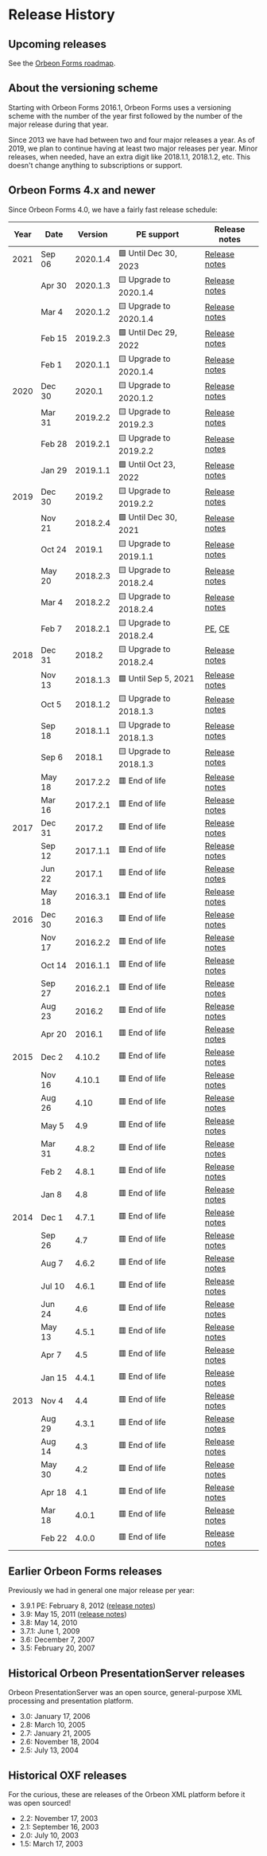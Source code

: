 # Release History

## Upcoming releases

See the [Orbeon Forms roadmap](roadmap.md).

## About the versioning scheme

Starting with Orbeon Forms 2016.1, Orbeon Forms uses a versioning scheme with the number of the year first followed by the number of the major release during that year.

Since 2013 we have had between two and four major releases a year. As of 2019, we plan to continue having at least two major releases per year. Minor releases, when needed, have an extra digit like 2018.1.1, 2018.1.2, etc. This doesn't change anything to subscriptions or support.

## Orbeon Forms 4.x and newer

Since Orbeon Forms 4.0, we have a fairly fast release schedule:

| Year | Date   | Version  | PE support             | Release notes                                                                       |
|------|--------|----------|------------------------|-------------------------------------------------------------------------------------|
| 2021 | Sep 06 | 2020.1.4 | 🟩 Until Dec 30, 2023  | [Release notes](/release-notes/orbeon-forms-2020.1.4.md)                            | 
|      | Apr 30 | 2020.1.3 | 🟨 Upgrade to 2020.1.4 | [Release notes](/release-notes/orbeon-forms-2020.1.3.md)                            | 
|      | Mar 4  | 2020.1.2 | 🟨 Upgrade to 2020.1.4 | [Release notes](/release-notes/orbeon-forms-2020.1.2.md)                            | 
|      | Feb 15 | 2019.2.3 | 🟩 Until Dec 29, 2022  | [Release notes](/release-notes/orbeon-forms-2019.2.3.md)                            | 
|      | Feb 1  | 2020.1.1 | 🟨 Upgrade to 2020.1.4 | [Release notes](/release-notes/orbeon-forms-2020.1.1.md)                            | 
| 2020 | Dec 30 | 2020.1   | 🟨 Upgrade to 2020.1.2 | [Release notes](/release-notes/orbeon-forms-2020.1.md)                              | 
|      | Mar 31 | 2019.2.2 | 🟨 Upgrade to 2019.2.3 | [Release notes](/release-notes/orbeon-forms-2019.2.2.md)                            | 
|      | Feb 28 | 2019.2.1 | 🟨 Upgrade to 2019.2.2 | [Release notes](/release-notes/orbeon-forms-2019.2.1.md)                            |
|      | Jan 29 | 2019.1.1 | 🟩 Until Oct 23, 2022  | [Release notes](/release-notes/orbeon-forms-2019.1.1.md)                            |
| 2019 | Dec 30 | 2019.2   | 🟨 Upgrade to 2019.2.2 | [Release notes](/release-notes/orbeon-forms-2019.2.md)                              |
|      | Nov 21 | 2018.2.4 | 🟩 Until Dec 30, 2021  | [Release notes](/release-notes/orbeon-forms-2018.2.4.md)                            |
|      | Oct 24 | 2019.1   | 🟨 Upgrade to 2019.1.1 | [Release notes](/release-notes/orbeon-forms-2019.1.md)                              |
|      | May 20 | 2018.2.3 | 🟨 Upgrade to 2018.2.4 | [Release notes](https://blog.orbeon.com/2019/05/orbeon-forms-201823-pe.html)        |
|      | Mar 4  | 2018.2.2 | 🟨 Upgrade to 2018.2.4 | [Release notes](https://blog.orbeon.com/2019/03/orbeon-forms-201822-pe.html)        |
|      | Feb 7  | 2018.2.1 | 🟨 Upgrade to 2018.2.4 | [PE](https://blog.orbeon.com/2019/02/orbeon-forms-201821-pe.html), [CE](https://blog.orbeon.com/2019/02/orbeon-forms-201821-ce.html) |
| 2018 | Dec 31 | 2018.2   | 🟨 Upgrade to 2018.2.4 | [Release notes](https://blog.orbeon.com/2018/12/orbeon-forms-20182.html)            |
|      | Nov 13 | 2018.1.3 | 🟩 Until Sep 5, 2021   | [Release notes](https://blog.orbeon.com/2018/11/orbeon-forms-201813-pe.html)        |
|      | Oct 5  | 2018.1.2 | 🟨 Upgrade to 2018.1.3 | [Release notes](https://blog.orbeon.com/2018/10/orbeon-forms-201812-pe.html)        |
|      | Sep 18 | 2018.1.1 | 🟨 Upgrade to 2018.1.3 | [Release notes](https://blog.orbeon.com/2018/09/orbeon-forms-201811-pe-and-ce.html) |
|      | Sep 6  | 2018.1   | 🟨 Upgrade to 2018.1.3 | [Release notes](https://blog.orbeon.com/2018/09/orbeon-forms-20181.html)            |
|      | May 18 | 2017.2.2 | 🟥 End of life         | [Release notes](https://blog.orbeon.com/2018/05/orbeon-forms-201722-pe.html)        |
|      | Mar 16 | 2017.2.1 | 🟥 End of life         | [Release notes](https://blog.orbeon.com/2018/03/orbeon-forms-201721-pe.html)        |
| 2017 | Dec 31 | 2017.2   | 🟥 End of life         | [Release notes](https://blog.orbeon.com/2017/12/orbeon-forms-20172.html)            |
|      | Sep 12 | 2017.1.1 | 🟥 End of life         | [Release notes](https://blog.orbeon.com/2017/09/orbeon-forms-201711-pe.html)        |
|      | Jun 22 | 2017.1   | 🟥 End of life         | [Release notes](https://blog.orbeon.com/2017/06/orbeon-forms-20171.html)            |
|      | May 18 | 2016.3.1 | 🟥 End of life         | [Release notes](https://blog.orbeon.com/2017/05/orbeon-forms-201631.html)           |
| 2016 | Dec 30 | 2016.3   | 🟥 End of life         | [Release notes](https://blog.orbeon.com/2016/12/orbeon-forms-20163.html)            |
|      | Nov 17 | 2016.2.2 | 🟥 End of life         | [Release notes](https://blog.orbeon.com/2016/12/orbeon-forms-20163.html)            |
|      | Oct 14 | 2016.1.1 | 🟥 End of life         | [Release notes](https://blog.orbeon.com/2016/10/orbeon-forms-201611-pe.html)        |
|      | Sep 27 | 2016.2.1 | 🟥 End of life         | [Release notes](https://blog.orbeon.com/2016/09/orbeon-forms-201621.html)           |
|      | Aug 23 | 2016.2   | 🟥 End of life         | [Release notes](https://blog.orbeon.com/2016/08/orbeon-forms-20162.html)            |
|      | Apr 20 | 2016.1   | 🟥 End of life         | [Release notes](https://blog.orbeon.com/2016/04/orbeon-forms-20161.html)            |
| 2015 | Dec 2  | 4.10.2   | 🟥 End of life         | [Release notes](https://blog.orbeon.com/2015/12/orbeon-forms-4102.html)             |
|      | Nov 16 | 4.10.1   | 🟥 End of life         | [Release notes](https://blog.orbeon.com/2015/11/orbeon-forms-4101.html)             |
|      | Aug 26 | 4.10     | 🟥 End of life         | [Release notes](https://blog.orbeon.com/2015/08/orbeon-forms-410.html)              |
|      | May 5  | 4.9      | 🟥 End of life         | [Release notes](https://blog.orbeon.com/2015/05/orbeon-forms-49.html)               |
|      | Mar 31 | 4.8.2    | 🟥 End of life         | [Release notes](https://blog.orbeon.com/2015/03/orbeon-forms-482.html)              |
|      | Feb 2  | 4.8.1    | 🟥 End of life         | [Release notes](https://blog.orbeon.com/2015/02/orbeon-forms-481.html)              |
|      | Jan 8  | 4.8      | 🟥 End of life         | [Release notes](https://blog.orbeon.com/2015/01/orbeon-forms-48.html)               |
| 2014 | Dec 1  | 4.7.1    | 🟥 End of life         | [Release notes](https://blog.orbeon.com/2014/12/orbeon-forms-471.html)              |
|      | Sep 26 | 4.7      | 🟥 End of life         | [Release notes](https://blog.orbeon.com/2014/09/orbeon-forms-47.html)               |
|      | Aug 7  | 4.6.2    | 🟥 End of life         | [Release notes](https://blog.orbeon.com/2014/08/orbeon-forms-462.html)              |
|      | Jul 10 | 4.6.1    | 🟥 End of life         | [Release notes](https://blog.orbeon.com/2014/07/orbeon-forms-461.html)              |
|      | Jun 24 | 4.6      | 🟥 End of life         | [Release notes](https://blog.orbeon.com/2014/06/orbeon-forms-46.html)               |
|      | May 13 | 4.5.1    | 🟥 End of life         | [Release notes](https://blog.orbeon.com/2014/05/orbeon-forms-451.html)              |
|      | Apr 7  | 4.5      | 🟥 End of life         | [Release notes](https://blog.orbeon.com/2014/04/orbeon-forms-45.html)               |
|      | Jan 15 | 4.4.1    | 🟥 End of life         | [Release notes](https://blog.orbeon.com/2014/01/orbeon-forms-441-pe.html)           |
| 2013 | Nov 4  | 4.4      | 🟥 End of life         | [Release notes](https://blog.orbeon.com/2013/11/orbeon-forms-44.html)               |
|      | Aug 29 | 4.3.1    | 🟥 End of life         | [Release notes](https://blog.orbeon.com/2013/08/orbeon-forms-431-pe.html)           |
|      | Aug 14 | 4.3      | 🟥 End of life         | [Release notes](https://blog.orbeon.com/2013/08/orbeon-forms-43.html)               |
|      | May 30 | 4.2      | 🟥 End of life         | [Release notes](https://blog.orbeon.com/2013/05/orbeon-forms-42.html)               |
|      | Apr 18 | 4.1      | 🟥 End of life         | [Release notes](https://blog.orbeon.com/2013/04/orbeon-forms-41.html)               |
|      | Mar 18 | 4.0.1    | 🟥 End of life         | [Release notes](https://blog.orbeon.com/2013/03/orbeon-forms-401.html)              |
|      | Feb 22 | 4.0.0    | 🟥 End of life         | [Release notes](https://blog.orbeon.com/2013/03/announcing-orbeon-forms-40.html)    |

## Earlier Orbeon Forms releases

Previously we had in general one major release per year:

- 3.9.1 PE: February 8, 2012 ([release notes](https://blog.orbeon.com/2012/02/orbeon-forms-391-pe-released.html))
- 3.9: May 15, 2011 ([release notes](https://blog.orbeon.com/2011/05/orbeon-forms-390-final.html))
- 3.8: May 14, 2010
- 3.7.1: June 1, 2009
- 3.6: December 7, 2007
- 3.5: February 20, 2007

## Historical Orbeon PresentationServer releases

Orbeon PresentationServer was an open source, general-purpose XML processing and presentation platform.

- 3.0: January 17, 2006
- 2.8: March 10, 2005
- 2.7: January 21, 2005
- 2.6: November 18, 2004
- 2.5: July 13, 2004

## Historical OXF releases

For the curious, these are releases of the Orbeon XML platform before it was open sourced!

- 2.2: November 17, 2003
- 2.1: September 16, 2003
- 2.0: July 10, 2003
- 1.5: March 17, 2003
